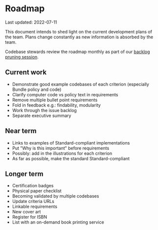 # Roadmap

Last updated: 2022-07-11

This document intends to shed light on the current development plans of the team.
Plans change constantly as new information is absorbed by the team.

Codebase stewards review the roadmap monthly as part of our [backlog pruning session](https://about.publiccode.net/activities/standard-maintenance/backlog-pruning.html).

## Current work

* Demonstrate good example codebases of each criterion (especially Bundle policy and code)
* Clarify computer code vs policy text in requirements
* Remove multiple bullet point requirements
* Fold in feedback e.g.: findability, modularity
* Work through the issue backlog
* Separate executive summary

## Near term

* Links to examples of Standard-compliant implementations
* Put "Why is this important" before requirements
* Possibly: add in the illustrations for each criterion
* As far as possible, make the standard Standard-compliant

## Longer term

* Certification badges
* Physical paper checklist
* Becoming validated by multiple codebases
* Update criteria URLs
* Linkable requirements
* New cover art
* Register for ISBN
* List with an on-demand book printing service
